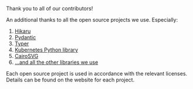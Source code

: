 Thank you to all of our contributors!

An additional thanks to all the open source projects we use. Especially:

1. [Hikaru](https://hikaru.readthedocs.io/)
2. [Pydantic](https://pydantic-docs.helpmanual.io/)
3. [Typer](https://typer.tiangolo.com/tutorial/options/)
4. [Kubernetes Python library](https://github.com/kubernetes-client/python/)
5. [CairoSVG](https://github.com/Kozea/CairoSVG)
6. [...and all the other libraries we use](https://github.com/robusta-dev/robusta/network/dependencies)

Each open source project is used in accordance with the relevant licenses.
Details can be found on the website for each project.